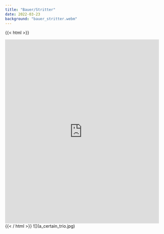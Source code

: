 ```yaml
---
title: "Bauer/Stritter"
date: 2022-03-23
background: "bauer_stritter.webm"
---
```

{{< html >}}
<iframe width="100%" height="600px" src="https://www.youtube.com/embed/cAn961_2BSM" title="YouTube video player" frameborder="0" allow="accelerometer; autoplay; clipboard-write; encrypted-media; gyroscope; picture-in-picture" allowfullscreen></iframe>
{{< / html >}}
![](a_certain_trio.jpg)
